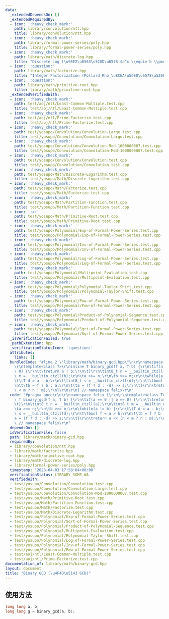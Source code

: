 ```yaml
---
data:
  _extendedDependsOn: []
  _extendedRequiredBy:
  - icon: ':heavy_check_mark:'
    path: library/convolution/ntt.hpp
    title: library/convolution/ntt.hpp
  - icon: ':heavy_check_mark:'
    path: library/formal-power-series/poly.hpp
    title: library/formal-power-series/poly.hpp
  - icon: ':heavy_check_mark:'
    path: library/math/discrete-log.hpp
    title: "Discrete Log (\u96E2\u6563\u5C0D\u6578 $a^x \\equiv b \\pmod m$)"
  - icon: ':question:'
    path: library/math/factorize.hpp
    title: "Integer Factorization (Pollard Rho \u8CEA\u56E0\u6578\u5206\u89E3)"
  - icon: ':question:'
    path: library/math/primitive-root.hpp
    title: library/math/primitive-root.hpp
  _extendedVerifiedWith:
  - icon: ':heavy_check_mark:'
    path: test/aoj/ntl/Least-Common-Multiple.test.cpp
    title: test/aoj/ntl/Least-Common-Multiple.test.cpp
  - icon: ':heavy_check_mark:'
    path: test/aoj/ntl/Prime-Factorize.test.cpp
    title: test/aoj/ntl/Prime-Factorize.test.cpp
  - icon: ':heavy_check_mark:'
    path: test/yosupo/Convolution/Convolution-Large.test.cpp
    title: test/yosupo/Convolution/Convolution-Large.test.cpp
  - icon: ':heavy_check_mark:'
    path: test/yosupo/Convolution/Convolution-Mod-1000000007.test.cpp
    title: test/yosupo/Convolution/Convolution-Mod-1000000007.test.cpp
  - icon: ':heavy_check_mark:'
    path: test/yosupo/Convolution/Convolution.test.cpp
    title: test/yosupo/Convolution/Convolution.test.cpp
  - icon: ':heavy_check_mark:'
    path: test/yosupo/Math/Discrete-Logarithm.test.cpp
    title: test/yosupo/Math/Discrete-Logarithm.test.cpp
  - icon: ':heavy_check_mark:'
    path: test/yosupo/Math/Factorize.test.cpp
    title: test/yosupo/Math/Factorize.test.cpp
  - icon: ':heavy_check_mark:'
    path: test/yosupo/Math/Partition-Function.test.cpp
    title: test/yosupo/Math/Partition-Function.test.cpp
  - icon: ':x:'
    path: test/yosupo/Math/Primitive-Root.test.cpp
    title: test/yosupo/Math/Primitive-Root.test.cpp
  - icon: ':heavy_check_mark:'
    path: test/yosupo/Polynomial/Exp-of-Formal-Power-Series.test.cpp
    title: test/yosupo/Polynomial/Exp-of-Formal-Power-Series.test.cpp
  - icon: ':heavy_check_mark:'
    path: test/yosupo/Polynomial/Inv-of-Formal-Power-Series.test.cpp
    title: test/yosupo/Polynomial/Inv-of-Formal-Power-Series.test.cpp
  - icon: ':heavy_check_mark:'
    path: test/yosupo/Polynomial/Log-of-Formal-Power-Series.test.cpp
    title: test/yosupo/Polynomial/Log-of-Formal-Power-Series.test.cpp
  - icon: ':heavy_check_mark:'
    path: test/yosupo/Polynomial/Multipoint-Evaluation.test.cpp
    title: test/yosupo/Polynomial/Multipoint-Evaluation.test.cpp
  - icon: ':heavy_check_mark:'
    path: test/yosupo/Polynomial/Polynomial-Taylor-Shift.test.cpp
    title: test/yosupo/Polynomial/Polynomial-Taylor-Shift.test.cpp
  - icon: ':heavy_check_mark:'
    path: test/yosupo/Polynomial/Pow-of-Formal-Power-Series.test.cpp
    title: test/yosupo/Polynomial/Pow-of-Formal-Power-Series.test.cpp
  - icon: ':heavy_check_mark:'
    path: test/yosupo/Polynomial/Product-of-Polynomial-Sequence.test.cpp
    title: test/yosupo/Polynomial/Product-of-Polynomial-Sequence.test.cpp
  - icon: ':heavy_check_mark:'
    path: test/yosupo/Polynomial/Sqrt-of-Formal-Power-Series.test.cpp
    title: test/yosupo/Polynomial/Sqrt-of-Formal-Power-Series.test.cpp
  _isVerificationFailed: true
  _pathExtension: hpp
  _verificationStatusIcon: ':question:'
  attributes:
    links: []
  bundledCode: "#line 2 \"library/math/binary-gcd.hpp\"\n\r\nnamespace felix {\r\n\
    \r\ntemplate<class T>\r\ninline T binary_gcd(T a, T b) {\r\n\tif(a == 0 || b ==\
    \ 0) {\r\n\t\treturn a | b;\r\n\t}\r\n\tint8_t n = __builtin_ctzll(a);\r\n\tint8_t\
    \ m = __builtin_ctzll(b);\r\n\ta >>= n;\r\n\tb >>= m;\r\n\twhile(a != b) {\r\n\
    \t\tT d = a - b;\r\n\t\tint8_t s = __builtin_ctzll(d);\r\n\t\tbool f = a > b;\r\
    \n\t\tb = f ? b : a;\r\n\t\ta = (f ? d : -d) >> s;\r\n\t}\r\n\treturn a << (n\
    \ < m ? n : m);\r\n}\r\n\r\n} // namespace felix\r\n"
  code: "#pragma once\r\n\r\nnamespace felix {\r\n\r\ntemplate<class T>\r\ninline\
    \ T binary_gcd(T a, T b) {\r\n\tif(a == 0 || b == 0) {\r\n\t\treturn a | b;\r\n\
    \t}\r\n\tint8_t n = __builtin_ctzll(a);\r\n\tint8_t m = __builtin_ctzll(b);\r\n\
    \ta >>= n;\r\n\tb >>= m;\r\n\twhile(a != b) {\r\n\t\tT d = a - b;\r\n\t\tint8_t\
    \ s = __builtin_ctzll(d);\r\n\t\tbool f = a > b;\r\n\t\tb = f ? b : a;\r\n\t\t\
    a = (f ? d : -d) >> s;\r\n\t}\r\n\treturn a << (n < m ? n : m);\r\n}\r\n\r\n}\
    \ // namespace felix\r\n"
  dependsOn: []
  isVerificationFile: false
  path: library/math/binary-gcd.hpp
  requiredBy:
  - library/convolution/ntt.hpp
  - library/math/factorize.hpp
  - library/math/primitive-root.hpp
  - library/math/discrete-log.hpp
  - library/formal-power-series/poly.hpp
  timestamp: '2023-04-03 17:58:04+08:00'
  verificationStatus: LIBRARY_SOME_WA
  verifiedWith:
  - test/yosupo/Convolution/Convolution.test.cpp
  - test/yosupo/Convolution/Convolution-Large.test.cpp
  - test/yosupo/Convolution/Convolution-Mod-1000000007.test.cpp
  - test/yosupo/Math/Primitive-Root.test.cpp
  - test/yosupo/Math/Partition-Function.test.cpp
  - test/yosupo/Math/Factorize.test.cpp
  - test/yosupo/Math/Discrete-Logarithm.test.cpp
  - test/yosupo/Polynomial/Exp-of-Formal-Power-Series.test.cpp
  - test/yosupo/Polynomial/Sqrt-of-Formal-Power-Series.test.cpp
  - test/yosupo/Polynomial/Product-of-Polynomial-Sequence.test.cpp
  - test/yosupo/Polynomial/Multipoint-Evaluation.test.cpp
  - test/yosupo/Polynomial/Polynomial-Taylor-Shift.test.cpp
  - test/yosupo/Polynomial/Log-of-Formal-Power-Series.test.cpp
  - test/yosupo/Polynomial/Inv-of-Formal-Power-Series.test.cpp
  - test/yosupo/Polynomial/Pow-of-Formal-Power-Series.test.cpp
  - test/aoj/ntl/Least-Common-Multiple.test.cpp
  - test/aoj/ntl/Prime-Factorize.test.cpp
documentation_of: library/math/binary-gcd.hpp
layout: document
title: "Binary GCD (\u4F4D\u5143 GCD)"
---
```


## 使用方法
```cpp
long long a, b;
long long g = binary_gcd(a, b);
```

